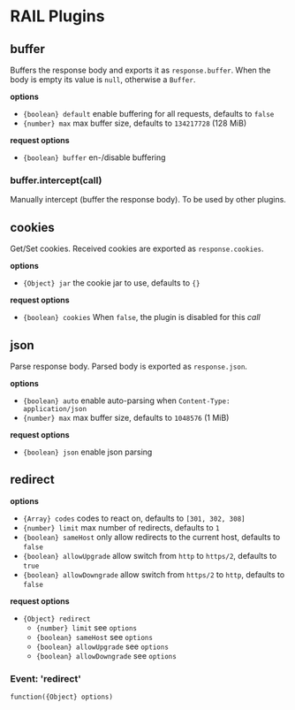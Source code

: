# RAIL Plugins

## buffer
Buffers the response body and exports it as `response.buffer`.
When the body is empty its value is `null`, otherwise a `Buffer`.

**options**

  - `{boolean} default` enable buffering for all requests, defaults to `false`
  - `{number} max` max buffer size, defaults to `134217728` (128 MiB)

**request options**

  - `{boolean} buffer` en-/disable buffering

### buffer.intercept(call)
Manually intercept (buffer the response body). To be used by other plugins.

## cookies
Get/Set cookies. Received cookies are exported as `response.cookies`.

**options**

  - `{Object} jar` the cookie jar to use, defaults to `{}`


**request options**

  - `{boolean} cookies` When `false`, the plugin is disabled for this _call_

## json
Parse response body. Parsed body is exported as `response.json`.

**options**

  - `{boolean} auto` enable auto-parsing when `Content-Type: application/json`
  - `{number} max` max buffer size, defaults to `1048576` (1 MiB)

**request options**

  - `{boolean} json` enable json parsing

## redirect

**options**

  - `{Array} codes` codes to react on, defaults to `[301, 302, 308]`
  - `{number} limit` max number of redirects, defaults to `1`
  - `{boolean} sameHost` only allow redirects to the current host, defaults to `false`
  - `{boolean} allowUpgrade` allow switch from `http` to `https/2`, defaults to `true`
  - `{boolean} allowDowngrade` allow switch from `https/2` to `http`, defaults to `false`

**request options**

  - `{Object} redirect`
    - `{number} limit` see `options`
    - `{boolean} sameHost` see `options`
    - `{boolean} allowUpgrade` see `options`
    - `{boolean} allowDowngrade` see `options`

### Event: 'redirect'

`function({Object} options)`
